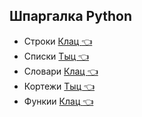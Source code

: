 ## Шпаргалка Python  
* Строки [Клац  :point_left:](https://github.com/Dv-nn/USE-Python/blob/main/Строки_Python.pdf)   
* Списки  [Тыц  :point_left:]([https://путь/к/ссылке](https://github.com/Dv-nn/USE-Python/blob/main/Списки_Python.pdf))  
* Словари  [Клац  :point_left:]([https://путь/к/ссылке](https://github.com/Dv-nn/USE-Python/blob/main/Словари_Python.pdf))
* Кортежи  [Тыц  :point_left:]([https://путь/к/ссылке](https://github.com/Dv-nn/USE-Python/blob/main/Кортежи_Python.pdf))
* Функии  [Клац  :point_left:]([https://путь/к/ссылке](https://github.com/Dv-nn/USE-Python/blob/main/Функции_Python.pdf))
